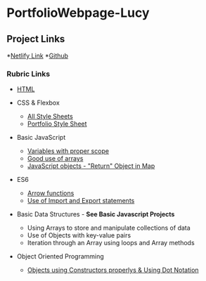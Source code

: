 # PortfolioWebpage-Lucy

## Project Links
*[Netlify Link](https://pensive-yonath-20a854.netlify.com)
*[Github](https://github.com/lucypratt/PortfolioWebpage-Lucy)

### Rubric Links
* [HTML](https://github.com/lucypratt/PortfolioWebpage-Lucy/blob/master/index.html)
* CSS & Flexbox
    * [All Style Sheets](https://github.com/lucypratt/PortfolioWebpage-Lucy/tree/master/styles)
    * [Portfolio Style Sheet](https://github.com/lucypratt/PortfolioWebpage-Lucy/blob/master/styles/style.css)

* Basic JavaScript
    * [Variables with proper scope](https://github.com/lucypratt/PortfolioWebpage-Lucy/blob/master/js/pokemon.js)
    * [Good use of arrays](https://github.com/lucypratt/PortfolioWebpage-Lucy/blob/master/js/main.js)
    * [JavaScript objects - "Return" Object in Map](https://github.com/lucypratt/PortfolioWebpage-Lucy/blob/master/js/main.js)

* ES6
    * [Arrow functions](https://github.com/lucypratt/PortfolioWebpage-Lucy/blob/master/js/pokemon.js)
    * [Use of Import and Export statements](https://github.com/lucypratt/PortfolioWebpage-Lucy/blob/master/js/starwars.js)

* Basic Data Structures - **See Basic Javascript Projects**
    * Using Arrays to store and manipulate collections of data
    * Use of Objects with key-value pairs
    * Iteration through an Array using loops and Array methods

* Object Oriented Programming
    * [Objects using Constructors properlys & Using Dot Notation](https://github.com/lucypratt/PortfolioWebpage-Lucy/blob/master/js/pokemon.js)
